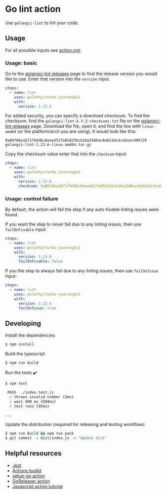 # Go lint action

Use `golangci-lint` to lint your code.

## Usage

For all possible inputs see [action.yml](action.yml).

### Usage: basic

Go to the [golangci-lint releases](https://github.com/golangci/golangci-lint/releases) page to find
the release version you would like to use.  Enter that version into the `version` input.

```yaml
steps:
  - name: lint
    uses: polothy/turbo-journey@v1
    with:
      version: 1.23.6
```

For added security, you can specify a download checksum. To find the checksum, find the
`golangci-lint-X.Y.Z-checksums.txt` file on the
[golangci-lint releases](https://github.com/golangci/golangci-lint/releases) page.  Download the file,
open it, and find the line with `linux-amd64` (or the platform/arch you are using).  It would look like this:

```
9a00786e1671f9ddbc8eeed51fe85825bcb10a2586ac8ab510c4ceb1ec499729  golangci-lint-1.23.6-linux-amd64.tar.gz
```

Copy the checksum value enter that into the `checksum` input:

```yaml
steps:
  - name: lint
    uses: polothy/turbo-journey@v1
    with:
      version: 1.23.6
      checksum: 9a00786e1671f9ddbc8eeed51fe85825bcb10a2586ac8ab510c4ceb1ec499729
```

### Usage: control failure

By default, the action will fail the step if any auto-fixable linting issues were found. 

If you want the step to never fail due to any linting issues, then use `failOnFixable` input:

```yaml
steps:
  - name: lint
    uses: polothy/turbo-journey@v1
    with:
      version: 1.23.6
      failOnFixable: false
```

If you the step to always fail due to any linting issues, then use `failOnIssue` input:

```yaml
steps:
  - name: lint
    uses: polothy/turbo-journey@v1
    with:
      version: 1.23.6
      failOnIssue: true
```

## Developing

Install the dependencies  
```bash
$ npm install
```

Build the typescript
```bash
$ npm run build
```

Run the tests :heavy_check_mark:  
```bash
$ npm test

 PASS  ./index.test.js
  ✓ throws invalid number (3ms)
  ✓ wait 500 ms (504ms)
  ✓ test runs (95ms)

...
```

Update the distribution (required for releasing and testing workflow):
```bash
$ npm run build && npm run pack
$ git commit -a dist/index.js -m "Update dist"
```

## Helpful resources

* [Jest](https://jestjs.io/docs/en/getting-started)
* [Actions toolkit](https://github.com/actions/toolkit)
* [setup-go action](https://github.com/actions/setup-go)
* [GoReleaser action](https://github.com/goreleaser/goreleaser-action)
* [Javascript action tutorial](https://help.github.com/en/actions/building-actions/creating-a-javascript-action)
